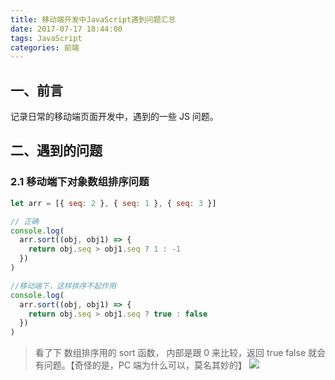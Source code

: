 ```yaml
---
title: 移动端开发中JavaScript遇到问题汇总
date: 2017-07-17 18:44:00
tags: JavaScript
categories: 前端
---
```


## 一、前言

记录日常的移动端页面开发中，遇到的一些 JS 问题。

## 二、遇到的问题

### 2.1 移动端下对象数组排序问题

```javascript
let arr = [{ seq: 2 }, { seq: 1 }, { seq: 3 }]

// 正确
console.log(
  arr.sort((obj, obj1) => {
    return obj.seq > obj1.seq ? 1 : -1
  })
)

//移动端下，这样排序不起作用
console.log(
  arr.sort((obj, obj1) => {
    return obj.seq > obj1.seq ? true : false
  })
)
```

> 看了下 数组排序用的 sort 函数， 内部是跟 0 来比较，返回 true false 就会 有问题。【奇怪的是，PC 端为什么可以，莫名其妙的】
> ![](https://ww1.sinaimg.cn/large/006tKfTcly1fhn2rzt4azj30jb06ywg0.jpg)
